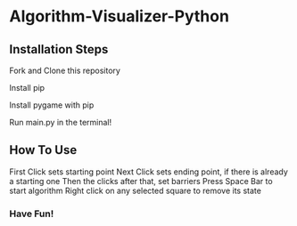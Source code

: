 # Algorithm-Visualizer-Python

## Installation Steps

  Fork and Clone this repository
  
  Install pip
  
  Install pygame with pip
  
  Run main.py in the terminal!
  
## How To Use

  First Click sets starting point
  Next Click sets ending point, if there is already a starting one
  Then the clicks after that, set barriers
  Press Space Bar to start algorithm
  Right click on any selected square to remove its state
  
### Have Fun!

